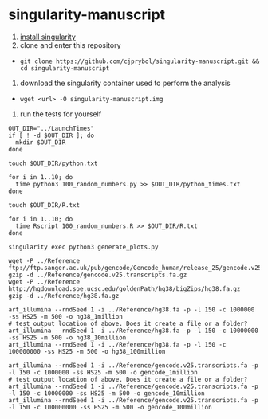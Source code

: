 # singularity-manuscript

1. [install singularity](http://singularity.lbl.gov/#install)
1. clone and enter this repository
  - `git clone https://github.com/cjprybol/singularity-manuscript.git && cd singularity-manuscript`
1. download the singularity container used to perform the analysis
  - `wget <url> -O singularity-manuscript.img`
1. run the tests for yourself

```
OUT_DIR="../LaunchTimes"
if [ ! -d $OUT_DIR ]; do
  mkdir $OUT_DIR
done

touch $OUT_DIR/python.txt

for i in 1..10; do
  time python3 100_random_numbers.py >> $OUT_DIR/python_times.txt
done

touch $OUT_DIR/R.txt

for i in 1..10; do
  time Rscript 100_random_numbers.R >> $OUT_DIR/R.txt
done

singularity exec python3 generate_plots.py

wget -P ../Reference ftp://ftp.sanger.ac.uk/pub/gencode/Gencode_human/release_25/gencode.v25.transcripts.fa.gz
gzip -d ../Reference/gencode.v25.transcripts.fa.gz
wget -P ../Reference http://hgdownload.soe.ucsc.edu/goldenPath/hg38/bigZips/hg38.fa.gz
gzip -d ../Reference/hg38.fa.gz

art_illumina --rndSeed 1 -i ../Reference/hg38.fa -p -l 150 -c 1000000 -ss HS25 -m 500 -o hg38_1million
# test output location of above. Does it create a file or a folder?
art_illumina --rndSeed 1 -i ../Reference/hg38.fa -p -l 150 -c 10000000 -ss HS25 -m 500 -o hg38_10million
art_illumina --rndSeed 1 -i ../Reference/hg38.fa -p -l 150 -c 100000000 -ss HS25 -m 500 -o hg38_100million

art_illumina --rndSeed 1 -i ../Reference/gencode.v25.transcripts.fa -p -l 150 -c 1000000 -ss HS25 -m 500 -o gencode_1million
# test output location of above. Does it create a file or a folder?
art_illumina --rndSeed 1 -i ../Reference/gencode.v25.transcripts.fa -p -l 150 -c 10000000 -ss HS25 -m 500 -o gencode_10million
art_illumina --rndSeed 1 -i ../Reference/gencode.v25.transcripts.fa -p -l 150 -c 100000000 -ss HS25 -m 500 -o gencode_100million
```
